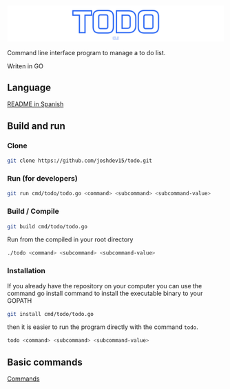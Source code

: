 ![TODO](https://github.com/joshdev15/todo/blob/main/docs/todo.svg)

Command line interface program to manage a to do list.

Writen in GO

## Language

[README in Spanish](https://github.com/joshdev15/todo/blob/main/docs/README.ES.md)

## Build and run

### Clone

```bash
git clone https://github.com/joshdev15/todo.git
```

### Run (for developers)

```bash
git run cmd/todo/todo.go <command> <subcommand> <subcommand-value>
```

### Build / Compile

```bash
git build cmd/todo/todo.go
```

Run from the compiled in your root directory

```bash
./todo <command> <subcommand> <subcommand-value>
```

### Installation

If you already have the repository on your computer you can use the command go
install command to install the executable binary to your GOPATH

```bash
git install cmd/todo/todo.go
```

then it is easier to run the program directly with the command `todo`.

```bash
todo <command> <subcommand> <subcommand-value>
```

## Basic commands

[Commands](https://github.com/joshdev15/todo/blob/main/docs/commands.md)
